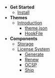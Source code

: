 <!-- docs/_sidebar.md -->

- **Get Started**
  - [Install](/#crispcms-dockerized)
- **Themes**
  - [Introduction](/themes/introduction)
    - [theme.json](/themes/json)
    - [HookFile](/themes/hook)
- **Components**
  - [Storage](/components/storage)
  - [License System](/components/license/introduction)
    - [Generate](/components/license/generate)
    - [Renew](/components/license/renew)
    - [OCSP](/components/license/ocsp)
    - [Ship](/components/license/ship)